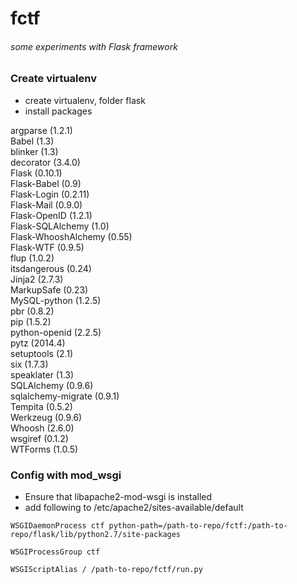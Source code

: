 fctf
====
###### some experiments with Flask framework
### Create virtualenv
- create virtualenv, folder flask
- install packages

argparse (1.2.1)  
Babel (1.3)  
blinker (1.3)  
decorator (3.4.0)  
Flask (0.10.1)  
Flask-Babel (0.9)  
Flask-Login (0.2.11)  
Flask-Mail (0.9.0)  
Flask-OpenID (1.2.1)  
Flask-SQLAlchemy (1.0)  
Flask-WhooshAlchemy (0.55)  
Flask-WTF (0.9.5)  
flup (1.0.2)  
itsdangerous (0.24)  
Jinja2 (2.7.3)  
MarkupSafe (0.23)  
MySQL-python (1.2.5)  
pbr (0.8.2)  
pip (1.5.2)  
python-openid (2.2.5)  
pytz (2014.4)  
setuptools (2.1)  
six (1.7.3)  
speaklater (1.3)  
SQLAlchemy (0.9.6)  
sqlalchemy-migrate (0.9.1)  
Tempita (0.5.2)  
Werkzeug (0.9.6)  
Whoosh (2.6.0)  
wsgiref (0.1.2)  
WTForms (1.0.5)  

### Config with mod_wsgi
- Ensure that libapache2-mod-wsgi is installed
- add following to /etc/apache2/sites-available/default

`WSGIDaemonProcess ctf python-path=/path-to-repo/fctf:/path-to-repo/flask/lib/python2.7/site-packages`

`WSGIProcessGroup ctf`

`WSGIScriptAlias / /path-to-repo/fctf/run.py`

